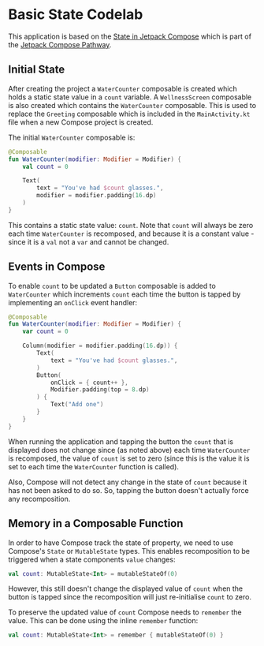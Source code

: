 # Basic State Codelab

This application is based on the 
[State in Jetpack Compose](https://developer.android.com/codelabs/jetpack-compose-state) 
which is part of the 
[Jetpack Compose Pathway](https://developer.android.com/courses/pathways/compose).

## Initial State
After creating the project a `WaterCounter` composable is created which holds a 
static state value in a `count` variable. A `WellnessScreen` composable is also 
created which contains the `WaterCounter` composable. This is used to replace 
the `Greeting` composable which is included in the `MainActivity.kt` file when a 
new Compose project is created.

The initial `WaterCounter` composable is:
```kotlin
@Composable
fun WaterCounter(modifier: Modifier = Modifier) {
    val count = 0

    Text(
        text = "You've had $count glasses.",
        modifier = modifier.padding(16.dp)
    )
}
```
This contains a static state value: `count`. Note that `count` will always be 
zero each time `WaterCounter` is recomposed, and because it is a constant
value - since it is a `val` not a `var` and cannot be changed. 

## Events in Compose
To enable `count` to be updated a `Button` composable is added to `WaterCounter`
which increments `count` each time the button is tapped by implementing an 
`onClick` event handler:
```kotlin
@Composable
fun WaterCounter(modifier: Modifier = Modifier) {
    var count = 0

    Column(modifier = modifier.padding(16.dp)) {
        Text(
            text = "You've had $count glasses.",
        )
        Button(
            onClick = { count++ },
            Modifier.padding(top = 8.dp)
        ) {
            Text("Add one")
        }
    }
}
```
When running the application and tapping the button the `count` that is 
displayed does not change since (as noted above) each time `WaterCounter` is 
recomposed, the value of `count` is set to zero (since this is the value it is 
set to each time the `WaterCounter` function is called).

Also, Compose will not detect any change in the state of `count` because it has 
not been asked to do so. So, tapping the button doesn't actually force any 
recomposition.

## Memory in a Composable Function
In order to have Compose track the state of property, we need to use Compose's 
`State` or `MutableState` types. This enables recomposition to be triggered 
when a state components `value` changes:
```Kotlin
val count: MutableState<Int> = mutableStateOf(0)
```
However, this still doesn't change the displayed value of `count` when the 
button is tapped since the recomposition will just re-initialise `count` to 
zero.

To preserve the updated value of `count` Compose needs to `remember` the value.
This can be done using the inline `remember` function:
```Kotlin
val count: MutableState<Int> = remember { mutableStateOf(0) }
```
